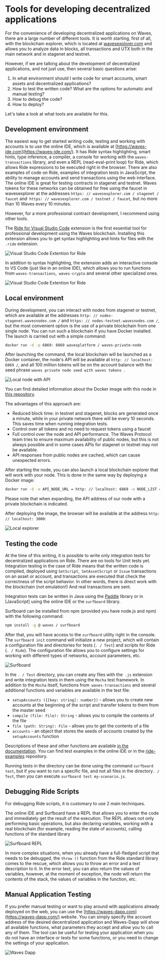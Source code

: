 # Tools for developing decentralized applications

For the convenience of developing decentralized applications on Waves, there are a large number of different tools. It is worth starting, first of all, with the blockchain explorer, which is located at [wavesexplorer.com](https://wavesexplorer.com) and allows you to analyze data in blocks, all transactions and UTX both in the main network and in stagenet and testnet.

However, if we are talking about the development of decentralized applications, and not just use, then several basic questions arise:

1. In what environment should I write code for smart accounts, smart assets and decentralized applications?
2. How to test the written code? What are the options for automatic and manual testing?
3. How to debug the code?
4. How to deploy?

Let's take a look at what tools are available for this.

## Development environment

The easiest way to get started writing code, testing and working with accounts is to use the online IDE, which is available at [https://waves-ide.com](https://waves-ide.com/). It has Ride syntax highlighting, smart hints, type inference, a compiler, a console for working with the `waves-transactions` library, and even a REPL (read-eval-print loop) for Ride, which allows Ride expressions to be executed right in the browser. There are also examples of code on Ride, examples of integration tests in JavaScript, the ability to manage accounts and send transactions using the web interface. The online IDE is great for testing contracts in stagenet and testnet. Waves tokens for these networks can be obtained for free using the faucet in wavesexplorer at the addresses `https: // wavesexplorer.com / stagenet / faucet` and` https: // wavesexplorer.com / testnet / faucet`, but no more than 10 Waves every 10 minutes.

However, for a more professional contract development, I recommend using other tools.

The [Ride for Visual Studio Code](https://marketplace.visualstudio.com/items?itemName=wavesplatform.waves-ride) extension is the first essential tool for professional development using the Waves blockchain. Installing this extension allows you to get syntax highlighting and hints for files with the `.ride` extension.

![Visual Studio Code Extention for Ride](../../assets/6-4-0-vs-code-ext-in-store.png "Visual Studio Code Extention for Ride")

In addition to syntax highlighting, the extension adds an interactive console to VS Code (just like in an online IDE), which allows you to run functions from `waves-transactions`,` waves-crypto` and several other specialized ones.

![Visual Studio Code Extention for Ride](../../assets/6-4-1-vc-code-ext.png "Visual Studio Code Extention for Ride")

## Local environment

During development, you can interact with nodes from stagenet or testnet, which are available at the addresses `http: // nodes-stagenet.wavesnodes.com /` and `https: // nodes-testnet.wavesnodes.com /`, but the most convenient option is the use of a private blockchain from one single node.
You can run such a blockchain if you have Docker installed. The launch is carried out with a simple command:

``` bash
docker run -d -p 6869: 6869 wavesplatform / waves-private-node
```

After launching the command, the local blockchain will be launched as a Docker container, the node's API will be available at `http: // localhost: 6869 /`, and all 100 million tokens will be on the account balance with the seed phrase `waves private node seed with waves tokens `.

![Local node with API](../../assets/6-4-2-local-node.png "Local node with API")

You can find detailed information about the Docker image with this node in [this repository](https://github.com/wavesplatform/private-node-docker-image).

The advantages of this approach are:

- Reduced block time: in testnet and stagenet, blocks are generated once a minute, while in your private network there will be every 10 seconds. This saves time when running integration tests.
- Control over all tokens and no need to request tokens using a faucet
- Full control over the node and API performance. The Waves Protocol team tries to ensure maximum availability of public nodes, but this is not always possible and in some cases APIs for stagenet or testnet may not be available.
- API responses from public nodes are cached, which can cause unexpected errors.

After starting the node, you can also launch a local blockchain explorer that will work with your node. This is done in the same way by deploying a Docker image:

``` bash
docker run -d -e API_NODE_URL = http: // localhost: 6869 -e NODE_LIST = http: // localhost: 6869 -p 3000: 80 wavesplatform / explorer
```

Please note that when expanding, the API address of our node with a private blockchain is indicated.

After deploying the image, the browser will be available at the address `http: // localhost: 3000`:

![Local explorer](../../assets/6-4-3-local-explorer.png "Local explorer")

## Testing the code

At the time of this writing, it is possible to write only integration tests for decentralized applications on Ride. There are no tools for Unit tests yet. Integration testing in the case of Ride means that the written code is compiled, deployed using `SetScript`,` SetAssetScript` or `Issue` transactions on an asset or account, and transactions are executed that check the correctness of the script behavior. In other words, there is direct work with the blockchain (not emulation!) And real transactions are sent.

Integration tests can be written in Java using the [Paddle](https://github.com/msmolyakov/paddle) library or in [JavaScript] using the online IDE or the `surfboard` library.

Surfboard can be installed from npm (provided you have node.js and npm) with the following command:

``` bash
npm install -g @ waves / surfboard
```

After that, you will have access to the `surfboard` utility right in the console. The `surfboard init` command will initialize a new project, which will contain a configuration file and directories for tests (`. / Test`) and scripts for Ride (`. / Ride`). The configuration file allows you to configure settings for working with different types of networks, account parameters, etc.

![Surfboard](../../assets/6-4-4-surfboard.png "Surfboard")

In the `. / Test` directory, you can create any files with the` .js` extension and write integration tests in them using the `Mocha` test framework. In addition to the `Mocha` itself, functions from` waves-transactions` and several additional functions and variables are available in the test file:

- `setupAccounts ({[key: string]: number})` - allows you to create new accounts at the beginning of the script and transfer tokens to them from the master seed
- `compile (file: File): String` - allows you to compile the contents of the file
- `file (path: String): File` - allows you to get the contents of a file
- `accounts` - an object that stores the seeds of accounts created by the` setupAccounts` function

Descriptions of these and other functions are available [in the documentation](https://wavesplatform.github.io/js-test-env/globals.html). You can find test examples in the online IDE or in the [ride-examples](https://github.com/wavesplatform/ride-examples) repository.

Running tests in the directory can be done using the command `surfboard test`, but if you want to run a specific file, and not all files in the directory`. / Test`, then you can execute `surfboard test my-scenario.js`.

## Debugging Ride Scripts

For debugging Ride scripts, it is customary to use 2 main techniques.

The online IDE and Surfboard have a REPL that allows you to enter the code and immediately get the result of the execution. The REPL allows not only performing basic operations, but also declaring variables, working with a real blockchain (for example, reading the state of accounts), calling functions of the standard library

![Surfboard REPL](../../assets/6-4-5-surfboard-repl.png "Surfboard REPL")

In more complex situations, when you already have a full-fledged script that needs to be debugged, the `throw ()` function from the Ride standard library comes to the rescue, which allows you to throw an error and a text description to it. In the error text, you can also return the values ​​of variables, however, at the moment of exception, the node will return the contents of the stack, the values ​​of variables in the function, etc.

## Manual Application Testing

If you prefer manual testing or want to play around with applications already deployed on the web, you can use the [https://waves-dapp.com](https://waves-dapp.com/) website. You can simply specify the account address of the desired decentralized application and Waves-Dapp will show all available functions, what parameters they accept and allow you to call any of them. The tool can be useful for testing your application when you do not have an interface or tests for some functions, or you need to change the settings of your application.

![Waves Dapp](../../assets/6-4-6-waves-dapp.png "Waves dapp")